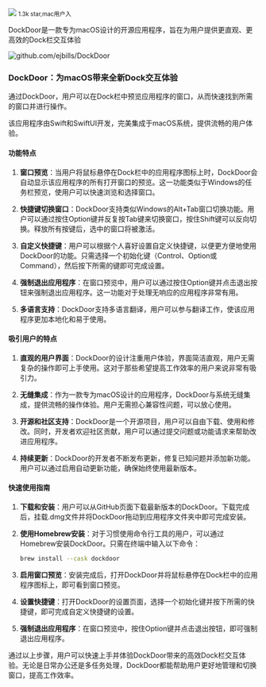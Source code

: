<img src="/assets/image/241104-DockDoor.png">
<small>1.3k star,mac用户入</small>

DockDoor是一款专为macOS设计的开源应用程序，旨在为用户提供更直观、更高效的Dock栏交互体验

![github.com/ejbills/DockDoor](/assets/image/241104-DockDoor.png)


### DockDoor：为macOS带来全新Dock交互体验

通过DockDoor，用户可以在Dock栏中预览应用程序的窗口，从而快速找到所需的窗口并进行操作。

该应用程序由Swift和SwiftUI开发，完美集成于macOS系统，提供流畅的用户体验。

#### 功能特点

1. **窗口预览**：当用户将鼠标悬停在Dock栏中的应用程序图标上时，DockDoor会自动显示该应用程序的所有打开窗口的预览。这一功能类似于Windows的任务栏预览，使用户可以快速浏览和选择窗口。

2. **快捷键切换窗口**：DockDoor支持类似Windows的Alt+Tab窗口切换功能。用户可以通过按住Option键并反复按Tab键来切换窗口，按住Shift键可以反向切换。释放所有按键后，选中的窗口将被激活。

3. **自定义快捷键**：用户可以根据个人喜好设置自定义快捷键，以便更方便地使用DockDoor的功能。只需选择一个初始化键（Control、Option或Command），然后按下所需的键即可完成设置。

4. **强制退出应用程序**：在窗口预览中，用户可以通过按住Option键并点击退出按钮来强制退出应用程序。这一功能对于处理无响应的应用程序非常有用。

5. **多语言支持**：DockDoor支持多语言翻译，用户可以参与翻译工作，使该应用程序更加本地化和易于使用。

#### 吸引用户的特点

1. **直观的用户界面**：DockDoor的设计注重用户体验，界面简洁直观，用户无需复杂的操作即可上手使用。这对于那些希望提高工作效率的用户来说非常有吸引力。

2. **无缝集成**：作为一款专为macOS设计的应用程序，DockDoor与系统无缝集成，提供流畅的操作体验。用户无需担心兼容性问题，可以放心使用。

3. **开源和社区支持**：DockDoor是一个开源项目，用户可以自由下载、使用和修改。同时，开发者欢迎社区贡献，用户可以通过提交问题或功能请求来帮助改进应用程序。

4. **持续更新**：DockDoor的开发者不断发布更新，修复已知问题并添加新功能。用户可以通过启用自动更新功能，确保始终使用最新版本。

#### 快速使用指南

1. **下载和安装**：用户可以从GitHub页面下载最新版本的DockDoor。下载完成后，挂载.dmg文件并将DockDoor拖动到应用程序文件夹中即可完成安装。

2. **使用Homebrew安装**：对于习惯使用命令行工具的用户，可以通过Homebrew安装DockDoor。只需在终端中输入以下命令：
   ```bash
   brew install --cask dockdoor
   ```

3. **启用窗口预览**：安装完成后，打开DockDoor并将鼠标悬停在Dock栏中的应用程序图标上，即可看到窗口预览。

4. **设置快捷键**：打开DockDoor的设置页面，选择一个初始化键并按下所需的快捷键，即可完成自定义快捷键的设置。

5. **强制退出应用程序**：在窗口预览中，按住Option键并点击退出按钮，即可强制退出应用程序。

通过以上步骤，用户可以快速上手并体验DockDoor带来的高效Dock栏交互体验。无论是日常办公还是多任务处理，DockDoor都能帮助用户更好地管理和切换窗口，提高工作效率。

